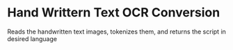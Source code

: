 # Hand Writtern Text OCR Conversion
Reads the handwritten text images, tokenizes them, and returns the script in desired language
